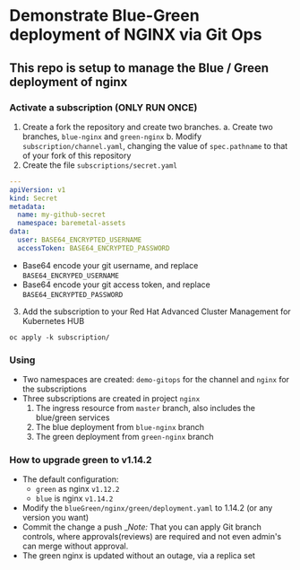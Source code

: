 # Demonstrate Blue-Green deployment of NGINX via Git Ops

## This repo is setup to manage the Blue / Green deployment of nginx
### Activate a subscription (ONLY RUN ONCE)
1. Create a fork the repository and create two branches.
  a. Create two branches, `blue-nginx` and `green-nginx`
  b. Modify `subscription/channel.yaml`, changing the value of `spec.pathname` to that of your fork of this repository
2. Create the file `subscriptions/secret.yaml`
```yaml
---
apiVersion: v1
kind: Secret
metadata:
  name: my-github-secret
  namespace: baremetal-assets
data:
  user: BASE64_ENCRYPTED_USERNAME
  accessToken: BASE64_ENCRYPTED_PASSWORD
```
  - Base64 encode your git username, and replace `BASE64_ENCRYPED_USERNAME`
  - Base64 encode your git access token, and replace `BASE64_ENCRYPTED_PASSWORD`
3. Add the subscription to your Red Hat Advanced Cluster Management for Kubernetes HUB
```
oc apply -k subscription/
```
### Using
- Two namespaces are created: `demo-gitops` for the channel and `nginx` for the subscriptions
- Three subscriptions are created in project `nginx`
  1. The ingress resource from `master` branch, also includes the blue/green services
  2. The blue deployment from `blue-nginx` branch
  3. The green deployment from `green-nginx` branch
### How to upgrade green to v1.14.2
- The default configuration:
  - `green` as nginx `v1.12.2`
  - `blue` is nginx `v1.14.2`
- Modify the `blueGreen/nginx/green/deployment.yaml` to 1.14.2 (or any version you want)
- Commit the change a push
_*Note:* That you can apply Git branch controls, where approvals(reviews) are required and not even admin's can merge without approval.
- The green nginx is updated without an outage, via a replica set


